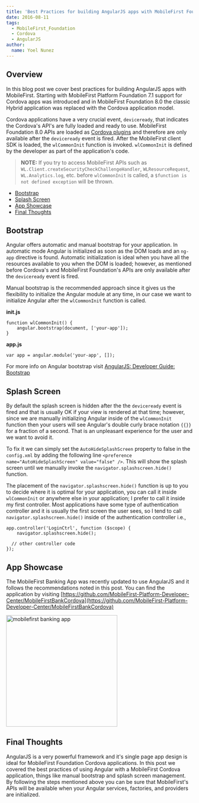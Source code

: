 ```yaml
---
title: 'Best Practices for building AngularJS apps with MobileFirst Foundation 8.0'
date: 2016-08-11
tags:
  - MobileFirst_Foundation
  - Cordova
  - AngularJS
author:
  name: Yoel Nunez
---
```


## Overview
In this blog post we cover best practices for building AngularJS apps with MobileFirst. Starting with MobileFirst Platform Foundation 7.1 support for Cordova apps was introduced and in MobileFirst Foundation 8.0 the classic Hybrid application was replaced with the Cordova application model.

Cordova applications have a very crucial event, `deviceready`, that indicates the Cordova's API's are fully loaded and ready to use. MobileFirst Foundation 8.0 APIs are loaded as [Cordova plugins]({{site.baseurl}}/tutorials/en/foundation/8.0/application-development/sdk/cordova) and therefore are only available after the `deviceready` event is fired. After the MobileFirst client SDK is loaded, the `wlCommonInit` function is invoked. `wlCommonInit` is defined by the developer as part of the application's code.

> **NOTE:** If you try to access MobileFirst APIs such as `WL.Client.createSecurityCheckChallengeHandler`, `WLResourceRequest`, `WL.Analytics.log`, etc. before `wlCommonInit` is called, a `$function is not defined exception` will be thrown.

* [Bootstrap](#bootstrap)
* [Splash Screen](#splash-screen)
* [App Showcase](#app-showcase)
* [Final Thoughts](#final-thoughts)

## Bootstrap
Angular offers automatic and manual bootstrap for your application. In automatic mode Angular is initialized as soon as the DOM loads and an `ng-app` directive is found. Automatic initialization is ideal when you have all the resources available to you when the DOM is loaded; however, as mentioned before Cordova's and MobileFirst Foundation's APIs are only available after the `deviceready` event is fired.

Manual bootstrap is the recommended approach since it gives us the flexibility to initialize the Angular module at any time, in our case we want to initialize Angular after the `wlCommonInit` function is called.

**init.js**

```
function wlCommonInit() {
	angular.bootstrap(document, ['your-app']);
}
```

**app.js**

```
var app = angular.module('your-app', []);
```

For more info on Angular bootstrap visit [AngularJS: Developer Guide: Bootstrap](https://docs.angularjs.org/guide/bootstrap)

## Splash Screen

By default the splash screen is hidden after the the `deviceready` event is fired and that is usually OK if your view is rendered at that time; however, since we are manually initializing Angular inside of the `wlCommonInit` function then your users will see Angular's double curly brace notation <code>&#123;&#123;&#125;&#125;</code> for a fraction of a second. That is an unpleasant experience for the user and we want to avoid it.

To fix it we can simply set the `AutoHideSplashScreen` property to false in the `config.xml` by adding the following line `<preference name="AutoHideSplashScreen" value="false" />`. This will show the splash screen until we manually invoke the `navigator.splashscreen.hide()` function.

The placement of the `navigator.splashscreen.hide()` function is up to you to decide where it is optimal for your application, you can call it inside `wlCommonInit` or anywhere else in your application; I prefer to call it inside my first controller. Most applications have some type of authentication controller and it is usually the first screen the user sees, so I tend to call `navigator.splashscreen.hide()` inside of the authentication controller i.e.,

```
app.controller('LoginCtrl', function ($scope) {
	navigator.splashscreen.hide();

  // other controller code
});
```

## App Showcase
The MobileFirst Banking App was recently updated to use AngularJS and it follows the recommendations noted in this post. You can find the application by visiting [https://github.com/MobileFirst-Platform-Developer-Center/MobileFirstBankCordova](https://github.com/MobileFirst-Platform-Developer-Center/MobileFirstBankCordova)

<img src="{{site.baseurl}}/assets/blog/2016-08-11-best-practices-for-building-angularjs-apps-with-mobilefirst-foundation-8.0/mobiefirst-bank-cordova.png" alt="mobilefirst banking app" width="300px" title="MobileFirst Bank App Screenshot" />


## Final Thoughts
AngularJS is a very powerful framework and it's single page app design is ideal for MobileFirst Foundation Cordova applications. In this post we covered the best practices of using Angular with a MobileFirst Cordova application, things like manual bootstrap and splash screen management. By following the steps mentioned above you can be sure that MobileFirst's APIs will be available when your Angular services, factories, and providers are initialized.
